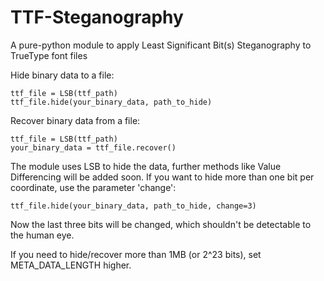 # TTF-Steganography
A pure-python module to apply Least Significant Bit(s) Steganography to TrueType font files


Hide binary data to a file:
```
ttf_file = LSB(ttf_path)
ttf_file.hide(your_binary_data, path_to_hide) 
```
Recover binary data from a file:
```
ttf_file = LSB(ttf_path)
your_binary_data = ttf_file.recover()
```

The module uses LSB to hide the data, further methods like Value Differencing will be added soon.
If you want to hide more than one bit per coordinate, use the parameter 'change':
```
ttf_file.hide(your_binary_data, path_to_hide, change=3)
```
Now the last three bits will be changed, which shouldn't be detectable to the human eye.

If you need to hide/recover more than 1MB (or 2^23 bits), set META_DATA_LENGTH higher.
